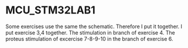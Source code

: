 # MCU_STM32LAB1
Some exercises use the same the schematic. Therefore I put it together. I put exercise 3,4 together. The stimulation in branch of exercise 4. The proteus stimulation of excercise 7-8-9-10 in the branch of exercise 6.
